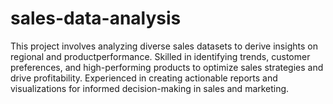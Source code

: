 # sales-data-analysis
This project involves analyzing diverse sales datasets to derive insights on regional and productperformance. Skilled in identifying trends, customer preferences, and high-performing products to optimize sales strategies and drive profitability. Experienced in creating actionable reports and visualizations for informed decision-making in sales and marketing.
